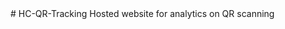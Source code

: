 <head>
<title>QR Tracking</title>

<!-- Global site tag (gtag.js) - Google Analytics -->
<script async src="https://www.googletagmanager.com/gtag/js?id=G-XCPKCEX7WB"></script>
<script>
  window.dataLayer = window.dataLayer || [];
  function gtag(){dataLayer.push(arguments);}
  gtag('js', new Date());

  gtag('config', 'G-XCPKCEX7WB');
</script>

<!-- redirect -->
<meta http-equiv="Refresh" content="2; url='https://online.getsquire.com/book/headcase-barbers-farnham-england'" />

</head>
# HC-QR-Tracking
Hosted website for analytics on QR scanning
